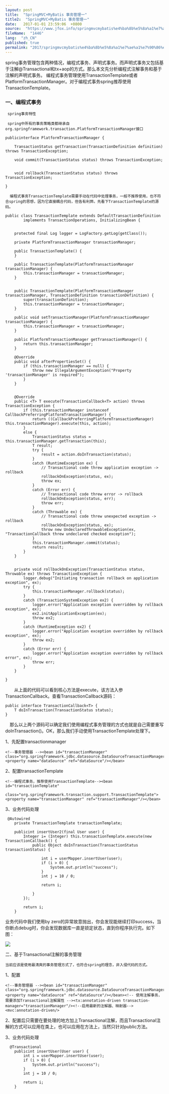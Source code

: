 ```yaml
---
layout: post
title:  "SpringMVC+MyBatis 事务管理一"
title2:  "SpringMVC+MyBatis 事务管理一"
date:   2017-01-01 23:59:06  +0800
source:  "https://www.jfox.info/springmvcmybatis%e4%ba%8b%e5%8a%a1%e7%ae%a1%e7%90%86%e4%b8%80.html"
fileName:  "1446"
lang:  "zh_CN"
published: true
permalink: "2017/springmvcmybatis%e4%ba%8b%e5%8a%a1%e7%ae%a1%e7%90%86%e4%b8%80.html"
---
```


spring事务管理包含两种情况，编程式事务、声明式事务。而声明式事务又包括基于注解@Transactional和tx+aop的方式。那么本文先分析编程式注解事务和基于注解的声明式事务。 编程式事务管理使用TransactionTemplate或者PlatformTransactionManager。对于编程式事务spring推荐使用TransactionTemplate。

### 一、编程式事务

     spring事务特性

     spring中所有的事务策略类都继承自org.springframework.transaction.PlatformTransactionManager接口

    publicinterface PlatformTransactionManager {
    
        TransactionStatus getTransaction(TransactionDefinition definition) throws TransactionException;
    
        void commit(TransactionStatus status) throws TransactionException;
    
        
        void rollback(TransactionStatus status) throws TransactionException;
    
    }

      编程式事务TransactionTemplate需要手动在代码中处理事务，一般不推荐使用，也不符合spring的思想，因为它直接耦合代码，但各有利弊。先看下TransactionTemplate的源码。

    public class TransactionTemplate extends DefaultTransactionDefinition
    		implements TransactionOperations, InitializingBean {
    
    	
    	protected final Log logger = LogFactory.getLog(getClass());
    
    	private PlatformTransactionManager transactionManager;
    
    	public TransactionTemplate() {
    	}
    
    	public TransactionTemplate(PlatformTransactionManager transactionManager) {
    		this.transactionManager = transactionManager;
    	}
    
    	
    	public TransactionTemplate(PlatformTransactionManager transactionManager, TransactionDefinition transactionDefinition) {
    		super(transactionDefinition);
    		this.transactionManager = transactionManager;
    	}
    
    	public void setTransactionManager(PlatformTransactionManager transactionManager) {
    		this.transactionManager = transactionManager;
    	}
    
    	public PlatformTransactionManager getTransactionManager() {
    		return this.transactionManager;
    	}
    
    	@Override
    	public void afterPropertiesSet() {
    		if (this.transactionManager == null) {
    			throw new IllegalArgumentException("Property 'transactionManager' is required");
    		}
    	}
    
    
    	@Override
    	public <T> T execute(TransactionCallback<T> action) throws TransactionException {
    		if (this.transactionManager instanceof CallbackPreferringPlatformTransactionManager) {
    			return ((CallbackPreferringPlatformTransactionManager) this.transactionManager).execute(this, action);
    		}
    		else {
    			TransactionStatus status = this.transactionManager.getTransaction(this);
    			T result;
    			try {
    				result = action.doInTransaction(status);
    			}
    			catch (RuntimeException ex) {
    				// Transactional code threw application exception -> rollback
    				rollbackOnException(status, ex);
    				throw ex;
    			}
    			catch (Error err) {
    				// Transactional code threw error -> rollback
    				rollbackOnException(status, err);
    				throw err;
    			}
    			catch (Throwable ex) {
    				// Transactional code threw unexpected exception -> rollback
    				rollbackOnException(status, ex);
    				throw new UndeclaredThrowableException(ex, "TransactionCallback threw undeclared checked exception");
    			}
    			this.transactionManager.commit(status);
    			return result;
    		}
    	}
    
    	
    	private void rollbackOnException(TransactionStatus status, Throwable ex) throws TransactionException {
    		logger.debug("Initiating transaction rollback on application exception", ex);
    		try {
    			this.transactionManager.rollback(status);
    		}
    		catch (TransactionSystemException ex2) {
    			logger.error("Application exception overridden by rollback exception", ex);
    			ex2.initApplicationException(ex);
    			throw ex2;
    		}
    		catch (RuntimeException ex2) {
    			logger.error("Application exception overridden by rollback exception", ex);
    			throw ex2;
    		}
    		catch (Error err) {
    			logger.error("Application exception overridden by rollback error", ex);
    			throw err;
    		}
    	}
    
    }
    

　　从上面的代码可以看到核心方法是execute，该方法入参TransactionCallback<T>。查看TransactionCallback源码：

    public interface TransactionCallback<T> { 
        T doInTransaction(TransactionStatus status); 
    }
    

　那么以上两个源码可以确定我们使用编程式事务管理的方式也就是自己需要重写doInTransaction()。OK，那么我们手动使用TransactionTemplate处理下。

1、先配置transactionmanager

    <!--事务管理器 --><bean id="transactionManager" class="org.springframework.jdbc.datasource.DataSourceTransactionManager"><property name="dataSource" ref="dataSource"/></bean>

2、配置transactionTemplate

    <!--编程式事务，推荐使用TransactionTemplate--><bean id="transactionTemplate"
              class="org.springframework.transaction.support.TransactionTemplate"><property name="transactionManager" ref="transactionManager"/></bean>

3、业务代码处理

     @Autowired
        private TransactionTemplate transactionTemplate;
    
        publicint insertUser2(final User user) {
            Integer i= (Integer) this.transactionTemplate.execute(new TransactionCallback() {
                public Object doInTransaction(TransactionStatus transactionStatus) {
    
                    int i = userMapper.insertUser(user);
                    if (i > 0) {
                        System.out.println("success");
                    }
                    int j = 10 / 0;
    
                    return i;
    
                }
            });
    
            return i;
        }

  业务代码中我们使用by zero的异常故意抛出，你会发现能继续打印success，当你断点debug时，你会发现数据库一直是锁定状态，直到你程序执行完。如下图：

![](ccd4885.png)

二、基于Transactional注解的事务管理

    当前应该是使用最清爽的事务管理方式了，也符合spring的理念，非入侵代码的方式。

1、配置

    <!--事务管理器 --><bean id="transactionManager" class="org.springframework.jdbc.datasource.DataSourceTransactionManager"><property name="dataSource" ref="dataSource"/></bean><!-- 使用注解事务，需要添加Transactional注解属性 --><tx:annotation-driven transaction-manager="transactionManager"/><!--启用最新的注解器、映射器--><mvc:annotation-driven/>

2、配置后只需要在要处理的地方加上Transactional注解，而且Transactional注解的方式可以应用在类上，也可以应用在方法上，当然只针对public方法。

3、业务代码处理

      @Transactional
        publicint insertUser(User user) {
            int i = userMapper.insertUser(user);
            if (i > 0) {
                System.out.println("success");
            }
            int j = 10 / 0;
    
            return i;
        }
